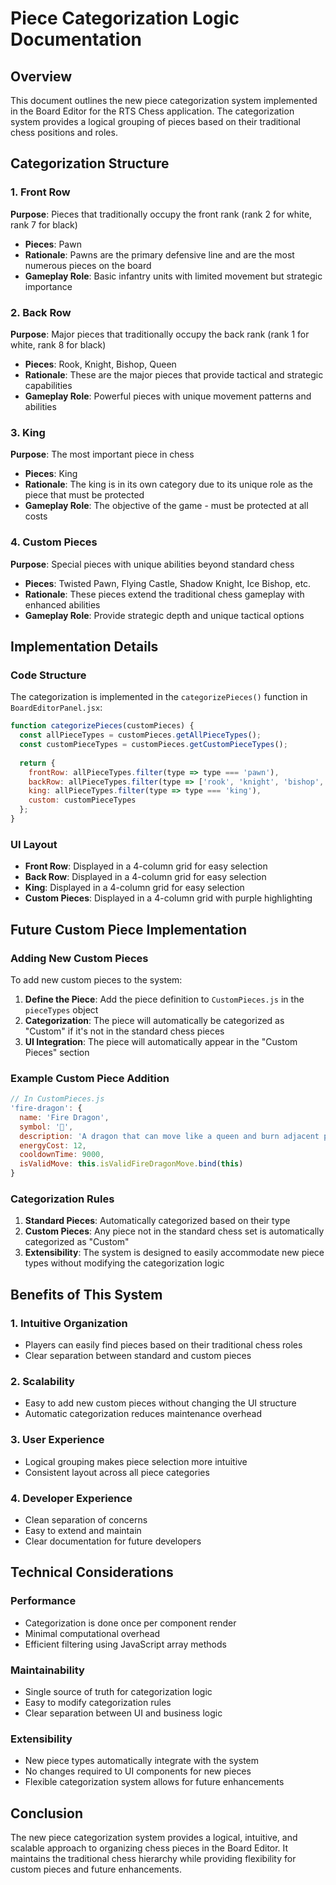 # Piece Categorization Logic Documentation

## Overview
This document outlines the new piece categorization system implemented in the Board Editor for the RTS Chess application. The categorization system provides a logical grouping of pieces based on their traditional chess positions and roles.

## Categorization Structure

### 1. Front Row
**Purpose**: Pieces that traditionally occupy the front rank (rank 2 for white, rank 7 for black)
- **Pieces**: Pawn
- **Rationale**: Pawns are the primary defensive line and are the most numerous pieces on the board
- **Gameplay Role**: Basic infantry units with limited movement but strategic importance

### 2. Back Row
**Purpose**: Major pieces that traditionally occupy the back rank (rank 1 for white, rank 8 for black)
- **Pieces**: Rook, Knight, Bishop, Queen
- **Rationale**: These are the major pieces that provide tactical and strategic capabilities
- **Gameplay Role**: Powerful pieces with unique movement patterns and abilities

### 3. King
**Purpose**: The most important piece in chess
- **Pieces**: King
- **Rationale**: The king is in its own category due to its unique role as the piece that must be protected
- **Gameplay Role**: The objective of the game - must be protected at all costs

### 4. Custom Pieces
**Purpose**: Special pieces with unique abilities beyond standard chess
- **Pieces**: Twisted Pawn, Flying Castle, Shadow Knight, Ice Bishop, etc.
- **Rationale**: These pieces extend the traditional chess gameplay with enhanced abilities
- **Gameplay Role**: Provide strategic depth and unique tactical options

## Implementation Details

### Code Structure
The categorization is implemented in the `categorizePieces()` function in `BoardEditorPanel.jsx`:

```javascript
function categorizePieces(customPieces) {
  const allPieceTypes = customPieces.getAllPieceTypes();
  const customPieceTypes = customPieces.getCustomPieceTypes();
  
  return {
    frontRow: allPieceTypes.filter(type => type === 'pawn'),
    backRow: allPieceTypes.filter(type => ['rook', 'knight', 'bishop', 'queen'].includes(type)),
    king: allPieceTypes.filter(type => type === 'king'),
    custom: customPieceTypes
  };
}
```

### UI Layout
- **Front Row**: Displayed in a 4-column grid for easy selection
- **Back Row**: Displayed in a 4-column grid for easy selection
- **King**: Displayed in a 4-column grid for easy selection
- **Custom Pieces**: Displayed in a 4-column grid with purple highlighting

## Future Custom Piece Implementation

### Adding New Custom Pieces
To add new custom pieces to the system:

1. **Define the Piece**: Add the piece definition to `CustomPieces.js` in the `pieceTypes` object
2. **Categorization**: The piece will automatically be categorized as "Custom" if it's not in the standard chess pieces
3. **UI Integration**: The piece will automatically appear in the "Custom Pieces" section

### Example Custom Piece Addition
```javascript
// In CustomPieces.js
'fire-dragon': {
  name: 'Fire Dragon',
  symbol: '🐲',
  description: 'A dragon that can move like a queen and burn adjacent pieces',
  energyCost: 12,
  cooldownTime: 9000,
  isValidMove: this.isValidFireDragonMove.bind(this)
}
```

### Categorization Rules
1. **Standard Pieces**: Automatically categorized based on their type
2. **Custom Pieces**: Any piece not in the standard chess set is automatically categorized as "Custom"
3. **Extensibility**: The system is designed to easily accommodate new piece types without modifying the categorization logic

## Benefits of This System

### 1. Intuitive Organization
- Players can easily find pieces based on their traditional chess roles
- Clear separation between standard and custom pieces

### 2. Scalability
- Easy to add new custom pieces without changing the UI structure
- Automatic categorization reduces maintenance overhead

### 3. User Experience
- Logical grouping makes piece selection more intuitive
- Consistent layout across all piece categories

### 4. Developer Experience
- Clean separation of concerns
- Easy to extend and maintain
- Clear documentation for future developers

## Technical Considerations

### Performance
- Categorization is done once per component render
- Minimal computational overhead
- Efficient filtering using JavaScript array methods

### Maintainability
- Single source of truth for categorization logic
- Easy to modify categorization rules
- Clear separation between UI and business logic

### Extensibility
- New piece types automatically integrate with the system
- No changes required to UI components for new pieces
- Flexible categorization system allows for future enhancements

## Conclusion
The new piece categorization system provides a logical, intuitive, and scalable approach to organizing chess pieces in the Board Editor. It maintains the traditional chess hierarchy while providing flexibility for custom pieces and future enhancements.

